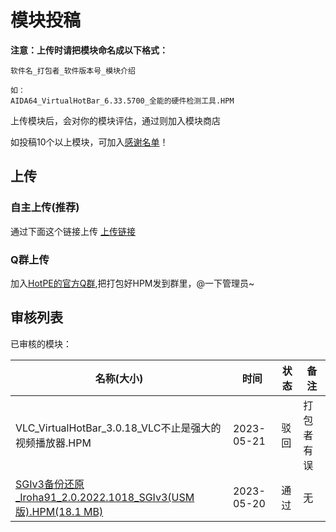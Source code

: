 # 模块投稿
**注意：上传时请把模块命名成以下格式：**

```
软件名_打包者_软件版本号_模块介绍

如：
AIDA64_VirtualHotBar_6.33.5700_全能的硬件检测工具.HPM
```

上传模块后，会对你的模块评估，通过则加入模块商店

如投稿10个以上模块，可加入[感谢名单](https://docs.hotpe.top/overview/thanks.html#%E6%A8%A1%E5%9D%97)！

## 上传
### 自主上传(推荐)
通过下面这个链接上传
[上传链接](https://mzb8-my.sharepoint.com/:f:/g/personal/bbdsaa_mzb8_yukaidi_com/ElqWJo02yqFNl5r3UNj8PMIBklzwg1ygusRXOgO-36T_Jw)

### Q群上传
加入[HotPE的官方Q群](https://www.hotpe.top/QQGroup/),把打包好HPM发到群里，@一下管理员~

## 审核列表
已审核的模块：

|名称(大小)|时间|状态|备注|
| --- | --- | --- | --- |
|VLC_VirtualHotBar_3.0.18_VLC不止是强大的视频播放器.HPM|2023-05-21|驳回|打包者有误
|[SGIv3备份还原_Iroha91_2.0.2022.1018_SGIv3(USM版).HPM(18.1 MB)](https://down.hotpe.top/HotPE模块/备份还原/SGIv3备份还原_Iroha91_2.0.2022.1018_SGIv3(USM版).HPM)|2023-05-20|通过|无
